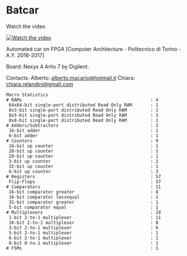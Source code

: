 # Batcar 

Watch the video

[![Watch the video](https://img.youtube.com/vi/u6WbgwYkgD8/hqdefault.jpg)](https://www.youtube.com/watch?v=u6WbgwYkgD8&t=2s)


Automated car on FPGA [Computer Architecture - Politecnico di Torino - A.Y. 2016-2017]

Board: Nexys 4 Artix 7 by Digilent.

Contacts: 
Alberto: alberto.macario@hotmail.it
Chiara: chiara.relandini@gmail.com


```
Macro Statistics
# RAMs                                                 : 4
 64x64-bit single-port distributed Read Only RAM       : 1
 8x3-bit single-port distributed Read Only RAM         : 1
 8x5-bit single-port distributed Read Only RAM         : 1
 8x8-bit single-port distributed Read Only RAM         : 1
# Adders/Subtractors                                   : 2
 16-bit adder                                          : 1
 6-bit adder                                           : 1
# Counters                                             : 9
 16-bit up counter                                     : 1
 20-bit up counter                                     : 1
 28-bit up counter                                     : 1
 3-bit up counter                                      : 2
 32-bit up counter                                     : 1
 6-bit up counter                                      : 3
# Registers                                            : 57
 Flip-Flops                                            : 57
# Comparators                                          : 11
 16-bit comparator greater                             : 8
 16-bit comparator lessequal                           : 1
 32-bit comparator greater                             : 1
 5-bit comparator equal                                : 1
# Multiplexers                                         : 28
 1-bit 2-to-1 multiplexer                              : 11
 16-bit 2-to-1 multiplexer                             : 8
 3-bit 2-to-1 multiplexer                              : 6
 5-bit 2-to-1 multiplexer                              : 1
 6-bit 2-to-1 multiplexer                              : 1
 8-bit 8-to-1 multiplexer                              : 1
# FSMs                                                 : 1

```
